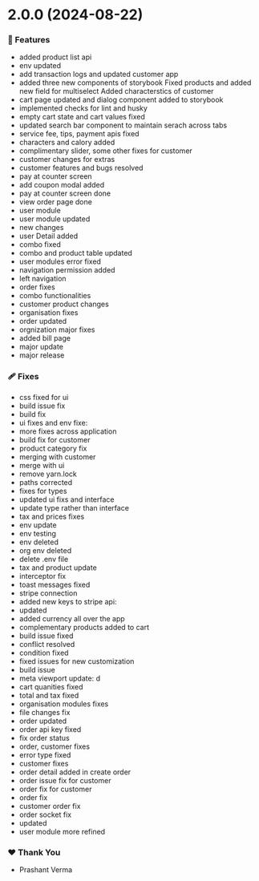 # 2.0.0 (2024-08-22)


### 🚀 Features

- added product list api
- env updated
- add transaction logs and updated customer app
- added three new components of storybook Fixed products and added new field for multiselect Added characterstics of customer
- cart page updated and dialog component added to storybook
- implemented checks for lint and husky
- empty cart state and cart values fixed
- updated search bar component to maintain serach across tabs
- service fee, tips, payment apis fixed
- characters and calory added
- complimentary slider, some other fixes for customer
- customer changes for extras
- customer features and bugs resolved
- pay at counter screen
- add coupon modal added
- pay at counter screen done
- view order page done
- user module
- user module updated
- new changes
- user Detail  added
- combo fixed
- combo and product table updated
- user modules error fixed
- navigation permission added
- left navigation
- order fixes
- combo functionalities
- customer product changes
- organisation fixes
- order updated
- orgnization major fixes
- added bill page
- major update
- major release

### 🩹 Fixes

- css fixed for ui
- build issue fix
- build fix
- ui fixes and env fixe:
- more fixes across application
- build fix for customer
- product category fix
- merging with customer
- merge with ui
- remove yarn.lock
- paths corrected
- fixes for types
- updated ui fixs and interface
- update type rather than interface
- tax and prices fixes
- env update
- env testing
- env deleted
- org env deleted
- delete .env file
- tax and product update
- interceptor fix
- toast messages fixed
- stripe connection
- added new keys to stripe api:
- updated
- added currency all over the app
- complementary products added to cart
- build issue fixed
- conflict resolved
- condition fixed
- fixed issues for new customization
- build issue
- meta viewport update: d
- cart quanities fixed
- total and tax fixed
- organisation modules fixes
- file changes fix
- order updated
- order api key fixed
- fix order status
- order, customer fixes
- error type fixed
- customer fixes
- order detail added in create order
- order issue fix for customer
- order fix for customer
- order fix
- customer order fix
- order socket fix
- updated
- user module more refined

### ❤️  Thank You

- Prashant Verma